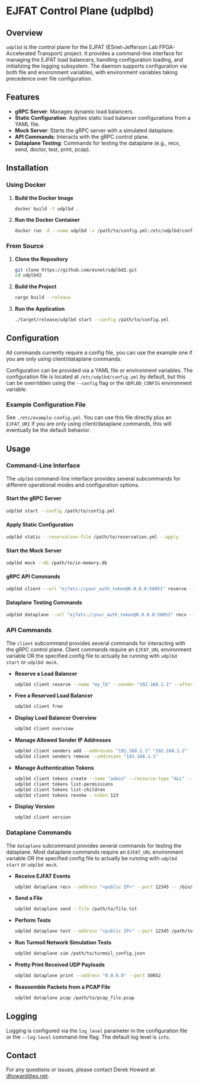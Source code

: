# EJFAT Control Plane (udplbd)

## Overview

`udplbd` is the control plane for the EJFAT (ESnet-Jefferson Lab FPGA-Accelerated Transport) project. It provides a command-line interface for managing the EJFAT load balancers, handling configuration loading, and initializing the logging subsystem. The daemon supports configuration via both file and environment variables, with environment variables taking precedence over file configuration.

## Features

- **gRPC Server**: Manages dynamic load balancers.
- **Static Configuration**: Applies static load balancer configurations from a YAML file.
- **Mock Server**: Starts the gRPC server with a simulated dataplane.
- **API Commands**: Interacts with the gRPC control plane.
- **Dataplane Testing**: Commands for testing the dataplane (e.g., recv, send, doctor, test, print, pcap).

## Installation

### Using Docker

1. **Build the Docker Image**

   ```bash
   docker build -t udplbd .
   ```

2. **Run the Docker Container**

   ```bash
   docker run -d --name udplbd -v /path/to/config.yml:/etc/udplbd/config.yml udplbd
   ```

### From Source

1. **Clone the Repository**

   ```bash
   git clone https://github.com/esnet/udplbd2.git
   cd udplbd2
   ```

2. **Build the Project**

   ```bash
   cargo build --release
   ```

3. **Run the Application**

   ```bash
   ./target/release/udplbd start --config /path/to/config.yml
   ```

## Configuration

All commands currently require a config file, you can use the example one if you are only using client/dataplane commands.

Configuration can be provided via a YAML file or environment variables. The configuration file is located at `/etc/udplbd/config.yml` by default, but this can be overridden using the `--config` flag or the `UDPLBD_CONFIG` environment variable.

### Example Configuration File

See `./etc/example-config.yml`. You can use this file directly plus an `EJFAT_URI` if you are only using client/dataplane commands, this will eventually be the default behavior.

## Usage

### Command-Line Interface

The `udplbd` command-line interface provides several subcommands for different operational modes and configuration options.

#### Start the gRPC Server

```bash
udplbd start --config /path/to/config.yml
```

#### Apply Static Configuration

```bash
udplbd static --reservation-file /path/to/reservation.yml --apply
```

#### Start the Mock Server

```bash
udplbd mock --db /path/to/in-memory.db
```

#### gRPC API Commands

```bash
udplbd client --url "ejfats://your_auth_token@0.0.0.0:50051" reserve --name "my_lb" --sender "192.168.1.123" --after "1hour"
```

#### Dataplane Testing Commands

```bash
udplbd dataplane --url "ejfats://your_auth_token@0.0.0.0:50051" recv --address "192.168.1.123" --port 50052 --command "cat"
```

### API Commands

The `client` subcommand provides several commands for interacting with the gRPC control plane. Client commands require an `EJFAT_URL` environment variable OR the specified config file to actually be running with `udplbd start` or `udplbd mock`.

- **Reserve a Load Balancer**

  ```bash
  udplbd client reserve --name "my_lb" --sender "192.168.1.1" --after "1hour"
  ```

- **Free a Reserved Load Balancer**

  ```bash
  udplbd client free
  ```

- **Display Load Balancer Overview**

  ```bash
  udplbd client overview
  ```

- **Manage Allowed Sender IP Addresses**

  ```bash
  udplbd client senders add --addresses "192.168.1.1" "192.168.1.2"
  udplbd client senders remove --addresses "192.168.1.1"
  ```

- **Manage Authentication Tokens**

  ```bash
  udplbd client tokens create --name "admin" --resource-type "ALL" --permission "READ"
  udplbd client tokens list-permissions
  udplbd client tokens list-children
  udplbd client tokens revoke --token 123
  ```

- **Display Version**

  ```bash
  udplbd client version
  ```

### Dataplane Commands

The `dataplane` subcommand provides several commands for testing the dataplane. Most dataplane commands require an `EJFAT_URL` environment variable OR the specified config file to actually be running with `udplbd start` or `udplbd mock`.

- **Receive EJFAT Events**

  ```bash
  udplbd dataplane recv --address "<public IP>" --port 12345 -- /bin/cat
  ```

- **Send a File**

  ```bash
  udplbd dataplane send --file /path/to/file.txt
  ```

- **Perform Tests**

  ```bash
  udplbd dataplane test --address "<public IP>" --port 12345 /path/to/test_config.json
  ```

- **Run Turmoil Network Simulation Tests**

  ```bash
  udplbd dataplane sim /path/to/turmoil_config.json
  ```

- **Pretty Print Received UDP Payloads**

  ```bash
  udplbd dataplane print --address "0.0.0.0" --port 50052
  ```

- **Reassemble Packets from a PCAP File**

  ```bash
  udplbd dataplane pcap /path/to/pcap_file.pcap
  ```

## Logging

Logging is configured via the `log_level` parameter in the configuration file or the `--log-level` command-line flag. The default log level is `info`.

## Contact

For any questions or issues, please contact Derek Howard at [dhoward@es.net](mailto:dhoward@es.net).
